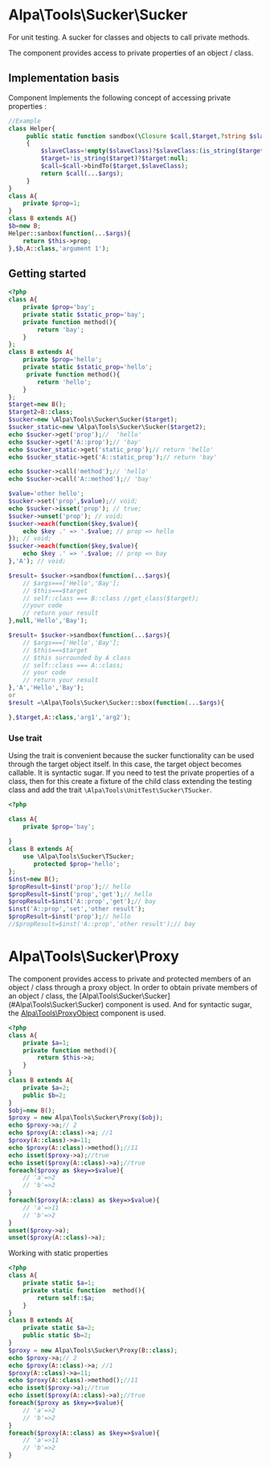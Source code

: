 ﻿# Alpa\Tools\Sucker\Sucker
For unit testing. A sucker for classes and objects to call private methods.

The component provides access to private  properties of an object / class.

## Implementation basis

Component Implements the following concept of accessing private properties :

```php
//Example
class Helper{
     public static function sandbox(\Closure $call,$target,?string $slaveClass=null,...$args)
     {
         $slaveClass=!empty($slaveClass)?$slaveClass:(is_string($target)?$target:get_class($target));
         $target=!is_string($target)?$target:null;
         $call=$call->bindTo($target,$slaveClass);
         return $call(...$args);
     }
}
class A{
    private $prop=1;
}
class B extends A{}
$b=new B;
Helper::sanbox(function(...$args){
    return $this->prop;
},$b,A::class,'argument 1');
```

## Getting started

```php
<?php
class A{
    private $prop='bay';
    private static $static_prop='bay';
    private function method(){
        return 'bay';
    }
};
class B extends A{
    private $prop='hello';
    private static $static_prop='hello';
     private function method(){
        return 'hello';
    }
};
$target=new B();
$target2=B::class;
$sucker=new \Alpa\Tools\Sucker\Sucker($target);
$sucker_static=new \Alpa\Tools\Sucker\Sucker($target2);
echo $sucker->get('prop');//  'hello'
echo $sucker->get('A::prop');// 'bay'
echo $sucker_static->get('static_prop');// return 'hello'
echo $sucker_static->get('A::static_prop');// return 'bay'

echo $sucker->call('method');// 'hello' 
echo $sucker->call('A::method');// 'bay' 

$value='other hello';
$sucker->set('prop',$value);// void;
echo $sucker->isset('prop'); // true;
$sucker->unset('prop'); // void;
$sucker->each(function($key,$value){
    echo $key .' => '.$value; // prop => hello
}); // void;
$sucker->each(function($key,$value){
    echo $key .' => '.$value; // prop => bay
},'A'); // void;

$result= $sucker->sandbox(function(...$args){
    // $args===['Hello','Bay'];
    // $this===$target
    // self::class === B::class //get_class($target);
    //your code
    // return your result
},null,'Hello','Bay');

$result= $sucker->sandbox(function(...$args){
    // $args===['Hello','Bay'];
    // $this===$target
    // $this surrounded by A class
    // self::class === A::class;
    // your code
    // return your result
},'A','Hello','Bay');
or 
$result =\Alpa\Tools\Sucker\Sucker::sbox(function(...$args){

},$target,A::class,'arg1','arg2');
```

### Use trait

Using the trait is convenient because the sucker functionality can be used through the target object itself. In this
case, the target object becomes callable. It is syntactic sugar. If you need to test the private properties of a class,
then for this create a fixture of the child class extending the testing class and add the
trait `\Alpa\Tools\UnitTest\Sucker\TSucker`.

```php
<?php

class A{
    private $prop='bay';
   
}
class B extends A{
    use \Alpa\Tools\Sucker\TSucker;
       protected $prop='hello';
};
$inst=new B(); 
$propResult=$inst('prop');// hello
$propResult=$inst('prop','get');// hello
$propResult=$inst('A::prop','get');// bay
$inst('A::prop','set','other result');
$propResult=$inst('prop');// hello
//$propResult=$inst('A::prop','other result');// bay
```

# Alpa\Tools\Sucker\Proxy

The component provides access to private and protected members of an object / class through a proxy object.
In order to obtain private members of an object / class, the [Alpa\Tools\Sucker\Sucker] (#Alpa\Tools\Sucker\Sucker) component is used.
And for syntactic sugar, the [Alpa\Tools\ProxyObject](https://github.com/alexeyp0708/php_tools_proxy_object) component is used.

```php
<?php
class A{
	private $a=1;
	private function method(){
		return $this->a;
	}
}
class B extends A{
	private $a=2;
	public $b=2;
}
$obj=new B();
$proxy = new Alpa\Tools\Sucker\Proxy($obj);
echo $proxy->a;// 2
echo $proxy(A::class)->a; //1
$proxy(A::class)->a=11;
echo $proxy(A::class)->method();//11
echo isset($proxy->a);//true
echo isset($proxy(A::class)->a);//true
foreach($proxy as $key=>$value){
	// 'a'=>2
	// 'b'=>2
}
foreach($proxy(A::class) as $key=>$value){
	// 'a'=>11
	// 'b'=>2	
}
unset($proxy->a);
unset($proxy(A::class)->a);

```
Working with static properties
```php
<?php
class A{
	private static $a=1;
	private static function  method(){
		return self::$a;
	}
}
class B extends A{
	private static $a=2;
	public static $b=2;
}
$proxy = new Alpa\Tools\Sucker\Proxy(B::class);
echo $proxy->a;// 2
echo $proxy(A::class)->a; //1
$proxy(A::class)->a=11;
echo $proxy(A::class)->method();//11
echo isset($proxy->a);//true
echo isset($proxy(A::class)->a);//true
foreach($proxy as $key=>$value){
	// 'a'=>2
	// 'b'=>2
}
foreach($proxy(A::class) as $key=>$value){
	// 'a'=>11
	// 'b'=>2	
}
```


